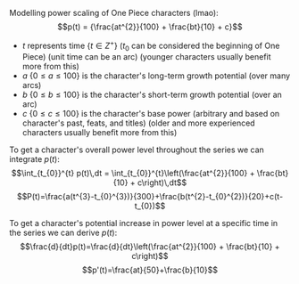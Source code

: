 Modelling power scaling of One Piece characters (lmao):
$$p(t) = {\frac{at^{2}}{100} + \frac{bt}{10} + c}$$

- $t$ represents time {$t\in Z^{+}$} ($t_{0}$ can be considered the beginning of One Piece) (unit time can be an arc) (younger characters usually benefit more from this) 
- $a$ {$0\leq a\leq 100$} is the character's long-term growth potential (over many arcs)
- $b$ {$0\leq b\leq 100$} is the character's short-term growth potential (over an arc)
- $c$ {$0\leq c\leq 100$} is the character's base power (arbitrary and based on character's past, feats, and titles) (older and more experienced characters usually benefit more from this)

To get a character's overall power level throughout the series we can integrate $p(t)$:
$$\int_{t_{0}}^{t} p(t)\,dt = \int_{t_{0}}^{t}\left(\frac{at^{2}}{100} + \frac{bt}{10} + c\right)\,dt$$
$$P(t)=\frac{a(t^{3}-t_{0}^{3})}{300}+\frac{b(t^{2}-t_{0}^{2})}{20}+c(t-t_{0})$$


To get a character's potential increase in power level at a specific time in the series we can derive $p(t)$:
$$\frac{d}{dt}p(t)=\frac{d}{dt}\left(\frac{at^{2}}{100} + \frac{bt}{10} + c\right)$$
$$p'(t)=\frac{at}{50}+\frac{b}{10}$$

